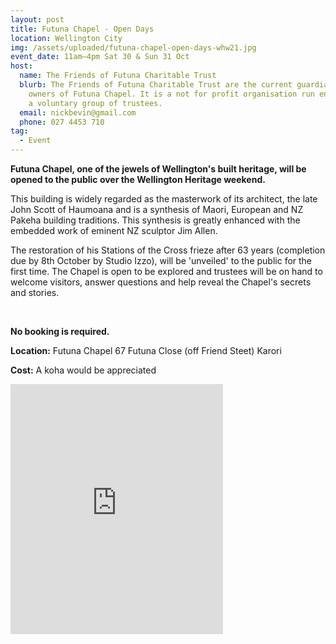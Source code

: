 ```yaml
---
layout: post
title: Futuna Chapel - Open Days
location: Wellington City
img: /assets/uploaded/futuna-chapel-open-days-whw21.jpg
event_date: 11am–4pm Sat 30 & Sun 31 Oct
host:
  name: The Friends of Futuna Charitable Trust
  blurb: The Friends of Futuna Charitable Trust are the current guardians and
    owners of Futuna Chapel. It is a not for profit organisation run entirely by
    a voluntary group of trustees.
  email: nickbevin@gmail.com
  phone: 027 4453 710
tag:
  - Event
---
```

**Futuna Chapel, one of the jewels of Wellington's built heritage, will be opened to the public over the Wellington Heritage weekend.** 

This building is widely regarded as the masterwork of its architect, the late John Scott of Haumoana and is a synthesis of Maori, European and NZ Pakeha building traditions. This synthesis is greatly enhanced with the embedded work of eminent NZ sculptor Jim Allen. 

The restoration of his Stations of the Cross frieze after 63 years (completion due by 8th October by Studio Izzo), will be 'unveiled' to the public for the first time. The Chapel is open to be explored and trustees will be on hand to welcome visitors, answer questions and help reveal the Chapel's secrets and stories.

<br>

**No booking is required.** 

**Location:** Futuna Chapel 67 Futuna Close (off Friend Steet) Karori

**Cost:** A koha would be appreciated

<iframe src="https://www.facebook.com/plugins/page.php?href=https%3A%2F%2Fwww.facebook.com%2FFutunaChapel&tabs=timeline&width=340&height=400&small_header=false&adapt_container_width=true&hide_cover=false&show_facepile=true&appId" width="340" height="400" style="border:none;overflow:hidden" scrolling="no" frameborder="5" allowfullscreen="false" allow="autoplay; clipboard-write; encrypted-media; picture-in-picture; web-share"></iframe>